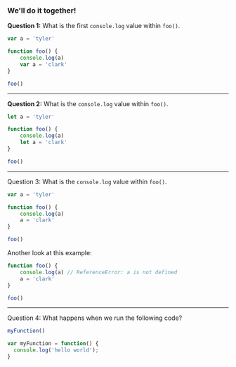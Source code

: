 ### We'll do it together!

**Question 1:** What is the first `console.log` value within `foo()`.


```js
var a = 'tyler'

function foo() {
    console.log(a)
    var a = 'clark'
}

foo()

```

---

**Question 2:** What is the  `console.log` value within `foo()`.

```js
let a = 'tyler'

function foo() {
    console.log(a)
    let a = 'clark'
}

foo()

```

---

Question 3: What is the  `console.log` value within `foo()`.


```js
var a = 'tyler'

function foo() {
    console.log(a)
    a = 'clark'
}

foo()
```

Another look at this example:

```js
function foo() {
    console.log(a) // ReferenceError: a is not defined
    a = 'clark'
}

foo()

```

---


Question 4: What happens when we run the following code?

```js
myFunction()

var myFunction = function() {
  console.log('hello world');
}

```
